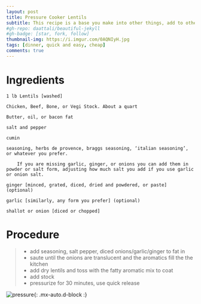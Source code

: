 ```yaml
---
layout: post
title: Pressure Cooker Lentils
subtitle: This recipe is a base you make into other things, add to other things, or have on its own.
#gh-repo: daattali/beautiful-jekyll
#gh-badge: [star, fork, follow]
thumbnail-img: https://i.imgur.com/0AQNIyH.jpg
tags: [dinner, quick and easy, cheap]
comments: true
--- 
```

# Ingredients

    1 lb Lentils [washed]

    Chicken, Beef, Bone, or Vegi Stock. About a quart

    Butter, oil, or bacon fat

    salt and pepper

    cumin

    seasoning, herbs de provence, braggs seasoning, ‘italian seasoning’, or whatever you prefer. 

        If you are missing garlic, ginger, or onions you can add them in powder or salt form, adjusting how much salt you add if you use garlic or onion salt.

    ginger [minced, grated, diced, dried and powdered, or paste] (optional)

    garlic [similarly, any form you prefer] (optional)

    shallot or onion [diced or chopped]

# Procedure

  > - add seasoning, salt pepper, diced onions/garlic/ginger to fat in 
  > - saute until the onions are translucent and the aromatics fill the the kitchen
  > - add dry lentils and toss with the fatty aromatic mix to coat
  > - add stock 
  > - pressurize for 30 minutes, use quick release



![pressure](https://i.imgur.com/0AQNIyH.jpg){: .mx-auto.d-block :}
